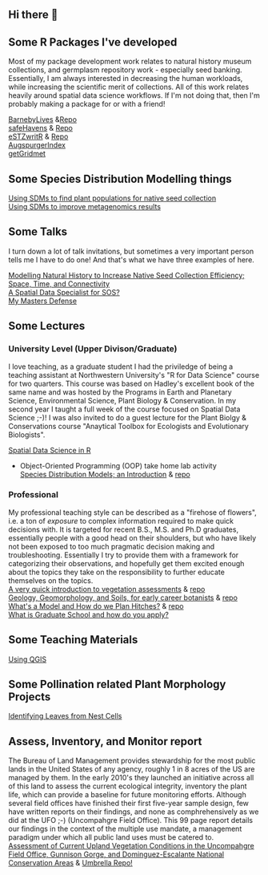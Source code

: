 ## Hi there 👋

## Some R Packages I've developed
Most of my package development work relates to natural history museum collections, and germplasm repository work - especially seed banking. 
Essentially, I am always interested in decreasing the human workloads, while increasing the scientific merit of collections. 
All of this work relates heavily around spatial data science workflows. 
If I'm not doing that, then I'm probably making a package for or with a friend!  

[BarnebyLives](https://sagesteppe.github.io/BarnebyLives/) &[Repo](https://github.com/sagesteppe/BarnebyLives)  
[safeHavens](https://sagesteppe.github.io/safeHavens/) & [Repo](https://github.com/sagesteppe/safeHavens)  
[eSTZwritR](https://github.com/sagesteppe/eSTZwritR) & [Repo](https://github.com/sagesteppe/eSTZwritR)  
[AugspurgerIndex](https://github.com/sagesteppe/AugspurgerIndex)  
[getGridmet](https://github.com/sagesteppe/getGridmet)  

## Some Species Distribution Modelling things
[Using SDMs to find plant populations for native seed collection](https://github.com/sagesteppe/SDM_restorations)  
[Using SDMs to improve metagenomics results](https://github.com/sagesteppe/SDMS_RMBL)  

## Some Talks
I turn down a lot of talk invitations, but sometimes a very important person tells me I have to do one! 
And that's what we have three examples of here. 

[Modelling Natural History to Increase Native Seed Collection Efficiency; Space, Time, and Connectivity](https://sagesteppe.github.io/Modelling-Natural-History-to-Increase-Native-Seed-Collection-Efficiency/)  
[A Spatial Data Specialist for SOS?](https://sagesteppe.github.io/Spatial-Data-Specialist-SOS-National-Team/)   
[My Masters Defense](https://github.com/sagesteppe/thesis_talk)   

## Some Lectures  

### University Level (Upper Divison/Graduate)
I love teaching, as a graduate student I had the priviledge of being a teaching assistant at Northwestern University's "R for Data Science" course for two quarters. 
This course was based on Hadley's excellent book of the same name and was hosted by the Programs in Earth and Planetary Science, Environmental Science, Plant Biology & Conservation. 
In my second year I taught a full week of the course focused on Spatial Data Science ;-)! 
I was also invited to do a guest lecture for the Plant Biolgy & Conservations course "Anaytical Toolbox for Ecologists and Evolutionary Biologists".  

[Spatial Data Science in R](https://github.com/sagesteppe/Spatial_Data_Science_R)   
  - Object-Oriented Programming (OOP) take home lab activity  
[Species Distribution Models; an Introduction](https://sagesteppe.github.io/Analytical_Toolkit_SDM/) & [repo](https://github.com/sagesteppe/Analytical_Toolkit_SDM)  

### Professional  
My professional teaching style can be described as a "firehose of flowers", i.e. a ton of *exposure* to complex information required to make quick decisions with. It is targeted for recent B.S., M.S. and Ph.D graduates, essentially people with a good head on their shoulders, but who have likely not been exposed to too much pragmatic decision making and troubleshooting. Essentially I try to provide them with a framework for categorizing their observations, and hopefully get them excited enough about the topics they take on the responsibility to further educate themselves on the topics.  
[A very quick introduction to vegetation assessments](https://sagesteppe.github.io/CLM_2024_Veg_Ecology/) &  [repo](https://github.com/sagesteppe/CLM_2024_Veg_Ecology)  
[Geology, Geomorphology, and Soils, for early career botanists](https://sagesteppe.github.io/Geomorphology-Lecture/)  & [repo](https://github.com/sagesteppe/Geomorphology-Lecture)  
[What's a Model and How do we Plan Hitches?](https://sagesteppe.github.io/Whats-a-model-and-how-do-we-plan-hitches/) & [repo](https://github.com/sagesteppe/Whats-a-model-and-how-do-we-plan-hitches)  
[What is Graduate School and how do you apply?](https://sagesteppe.github.io/What-is-Graduate-School-and-how-do-you-apply/)

## Some Teaching Materials
[Using QGIS](https://github.com/sagesteppe/QGIS_Lesson) 

## Some Pollination related Plant Morphology Projects
[Identifying Leaves from Nest Cells](https://github.com/sagesteppe/Nest-Cells-Leaves-ID)

## Assess, Inventory, and Monitor report
The Bureau of Land Management provides stewardship for the most public lands in the United States of any agency, roughly 1 in 8 acres of the US are managed by them. In the early 2010's they launched an initiative across all of this land to assess the current ecological integrity, inventory the plant life, which can provide a baseline for future monitoring efforts. Although several field offices have finished their first five-year sample design, few have written reports on their findings, and none as comphrehensively as we did at the UFO ;-) (Uncompahgre Field Office). This 99 page report details our findings in the context of the multiple use mandate, a management paradigm under which all public land uses must be catered to.  
[Assessment of Current Upland Vegetation Conditions in the Uncompahgre Field Office, Gunnison Gorge, and Dominguez-Escalante National Conservation Areas](https://www.britishecologicalsociety.org/applied-ecology-resources/document/20240022706/)  & [Umbrella Repo!](https://github.com/sagesteppe/UFO_AIM_Panel1_Final_Report)

<!--
**sagesteppe/sagesteppe** is a ✨ _special_ ✨ repository because its `README.md` (this file) appears on your GitHub profile.

Here are some ideas to get you started:

- 🔭 I’m currently working on ...
- 🌱 I’m currently learning ...
- 👯 I’m looking to collaborate on ...
- 🤔 I’m looking for help with ...
- 💬 Ask me about ...
- 📫 How to reach me: ...
- 😄 Pronouns: ...
- ⚡ Fun fact: ...
-->
